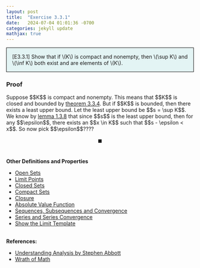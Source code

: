 ```yaml
---
layout: post
title:  "Exercise 3.3.1"
date:   2024-07-04 01:01:36 -0700
categories: jekyll update
mathjax: true
---
```

<div style="background-color: #E3F4F4; padding: 15px 15px 15px 15px; border:1px solid black;">
  [E3.3.1] Show that if \(K\) is compact and nonempty, then \(\sup K\) and \(\inf K\) both exist and are elements of \(K\).
</div>
<!------------------------------------------------------------------------------------>
<h3>Proof</h3>
Suppose $$K$$ is compact and nonempty. This means that $$K$$ is closed and bounded by <a href="https://strncat.github.io/jekyll/update/2024/07/02/analysis-sets-compact-theorem.html">theorem 3.3.4</a>. But if $$K$$ is bounded, then there exists a least upper bound. Let the least upper bound be $$s = \sup K$$. We know by <a href="http://strncat.github.io/jekyll/update/2024/05/05/analysis-least-upper-bound-epsilon.html">lemma 1.3.8</a> that since $$s$$ is the least upper bound, then for any $$\epsilon$$, there exists an $$x \in K$$ such that $$s - \epsilon < x$$. So now pick $$\epsilon$$????


 $$\blacksquare$$
<br>
<!------------------------------------------------------------------------------------>
<b>Other Definitions and Properties</b>
<ul>
<li><a href="https://strncat.github.io/jekyll/update/2024/06/22/analysis-sets-open.html">Open Sets</a></li>
<li><a href="https://strncat.github.io/jekyll/update/2024/06/24/analysis-sets-limit-points.html">Limit Points</a></li>
<li><a href="https://strncat.github.io/jekyll/update/2024/06/25/analysis-sets-closed.html">Closed Sets</a></li>
<li><a href="https://strncat.github.io/jekyll/update/2024/07/01/analysis-sets-compact.html">Compact Sets</a></li>
<li><a href="https://strncat.github.io/jekyll/update/2024/06/28/analysis-sets-closure.html">Closure</a></li>
<li><a href="https://strncat.github.io/jekyll/update/2024/05/26/analysis-absolute-value-properties.html">Absolute Value Function</a></li>
<li><a href="https://strncat.github.io/jekyll/update/2024/05/21/analysis-seq-definitions.html">Sequences, Subsequences and Convergence</a></li>
<li><a href="https://strncat.github.io/jekyll/update/2024/06/10/analysis-series-definitions.html">Series and Series Convergence</a></li>
<li><a href="https://strncat.github.io/jekyll/update/2024/05/12/analysis-seq-limit-template.html">Show the Limit Template</a></li>
</ul>
<br>
<!------------------------------------------------------------------------------------>
<b>References:</b>
<ul>
<li><a href="https://www.amazon.com/Understanding-Analysis-Undergraduate-Texts-Mathematics/dp/1493927116">Understanding Analysis by Stephen Abbott</a></li>
<li><a href="https://www.youtube.com/watch?v=5N9wNNc0HH4">Wrath of Math</a></li>
</ul>
